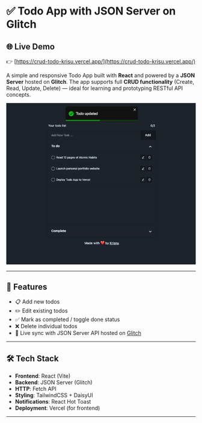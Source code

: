 # ✅ Todo App with JSON Server on Glitch

## 🌐 Live Demo

👉 [https://crud-todo-krisu.vercel.app/](https://crud-todo-krisu.vercel.app/)

A simple and responsive Todo App built with **React** and powered by a **JSON Server** hosted on **Glitch**. The app supports full **CRUD functionality** (Create, Read, Update, Delete) — ideal for learning and prototyping RESTful API concepts.

![Todo App Screenshot](./client/public/preview.jpeg)

---

## 🚀 Features

- 📋 Add new todos  
- ✏️ Edit existing todos  
- ✅ Mark as completed / toggle done status  
- ❌ Delete individual todos  
- 🔄 Live sync with JSON Server API hosted on [Glitch](https://glitch.com)

---

## 🛠 Tech Stack

- **Frontend**: React (Vite)
- **Backend**: JSON Server (Glitch)
- **HTTP**: Fetch API
- **Styling**: TailwindCSS + DaisyUI
- **Notifications**: React Hot Toast
- **Deployment**: Vercel (for frontend)

---
